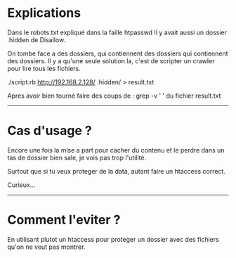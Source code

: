 # Explications

Dans le robots.txt expliqué dans la faille htpasswd
Il y avait aussi un dossier .hidden de Disallow.

On tombe face a des dossiers, qui contiennent des dossiers qui contiennent des dossiers.
Il y a qu'une seule solution la, c'est de scripter un crawler pour lire tous les fichiers.

./script.rb http://192.168.2.128/ .hidden/ > result.txt

Apres avoir bien tourné faire des coups de : grep -v ' ' du fichier result.txt

----

# Cas d'usage ?

Encore une fois la mise a part pour cacher du contenu et le perdre dans un tas de dossier bien sale, je vois pas trop l'utilité.

Surtout que si tu veux proteger de la data, autant faire un htaccess correct.

Curieux...

----

# Comment l'eviter ?

En utilisant plutot un htaccess pour proteger un dossier avec des fichiers qu'on ne veut pas montrer.